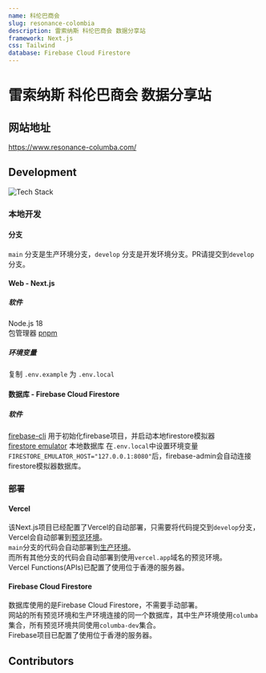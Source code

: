 ```yaml
---
name: 科伦巴商会
slug: resonance-colombia
description: 雷索纳斯 科伦巴商会 数据分享站
framework: Next.js
css: Tailwind
database: Firebase Cloud Firestore
---
```


# 雷索纳斯 科伦巴商会 数据分享站

## 网站地址

https://www.resonance-columba.com/

## Development
![Tech Stack](https://github-readme-tech-stack.vercel.app/api/cards?lineCount=1&line1=react%2Creact%2Cauto%3Bnext.js%2Cnext.js%2Cffffff%3Bvercel%2Cvercel%2Cffffff%3Bfirebase%2Cfirebase%2Cauto%3B&title=Tech%20Stack&align=center&titleAlign=center&fontSize=20&lineHeight=10)

### 本地开发

#### 分支
`main` 分支是生产环境分支，`develop` 分支是开发环境分支。PR请提交到`develop`分支。

#### Web - Next.js

##### 软件
Node.js 18  
包管理器 [pnpm](https://pnpm.io/installation)

##### 环境变量
复制 `.env.example` 为 `.env.local` 


#### 数据库 - Firebase Cloud Firestore

##### 软件
[firebase-cli](https://firebaseopensource.com/projects/firebase/firebase-tools/#installation) 用于初始化firebase项目，并启动本地firestore模拟器  
[firestore emulator](https://firebase.google.com/docs/emulator-suite/connect_firestore?hl=zh-cn)  本地数据库
在`.env.local`中设置环境变量`FIRESTORE_EMULATOR_HOST="127.0.0.1:8080"`后，firebase-admin会自动连接firestore模拟器数据库。

### 部署
#### Vercel
该Next.js项目已经配置了Vercel的自动部署，只需要将代码提交到`develop`分支，Vercel会自动部署到[预览环境](https://preview.resonance-columba.com/)。  
`main`分支的代码会自动部署到[生产环境](https://www.resonance-columba.com/)。  
而所有其他分支的代码会自动部署到使用`vercel.app`域名的预览环境。  
Vercel Functions(APIs)已配置了使用位于香港的服务器。

#### Firebase Cloud Firestore
数据库使用的是Firebase Cloud Firestore，不需要手动部署。  
网站的所有预览环境和生产环境连接的同一个数据库，其中生产环境使用`columba`集合，所有预览环境共同使用`columba-dev`集合。  
Firebase项目已配置了使用位于香港的服务器。

## Contributors

<!-- ALL-CONTRIBUTORS-LIST:START - Do not remove or modify this section -->
<!-- prettier-ignore-start -->
<!-- markdownlint-disable -->

<!-- markdownlint-restore -->
<!-- prettier-ignore-end -->

<!-- ALL-CONTRIBUTORS-LIST:END -->